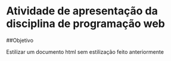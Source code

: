 <h1>Atividade de apresentação da disciplina de programação web</h1>
##Objetivo
<p>Estilizar um documento html sem estilização feito anteriormente</p>

